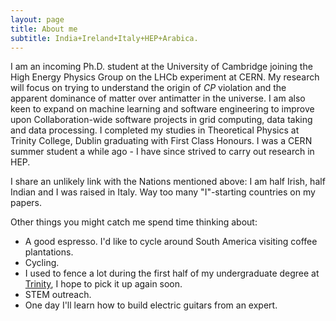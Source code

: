 ```yaml
---
layout: page
title: About me
subtitle: India+Ireland+Italy+HEP+Arabica. 
---
```


I am an incoming Ph.D. student at the University of Cambridge joining the High Energy Physics Group on the LHCb experiment at CERN. My research will focus on trying to understand the origin of *CP* violation and the apparent dominance of matter over antimatter in the universe. I am also keen to expand on machine learning and software engineering to improve upon Collaboration-wide software projects in grid computing, data taking and data processing. I completed my studies in Theoretical Physics at Trinity College, Dublin graduating with First Class Honours. I was a CERN summer student a while ago - I have since strived to carry out research in HEP.

I share an unlikely link with the Nations mentioned above: I am half Irish, half Indian and I was raised in Italy. Way too many "I"-starting countries on my papers. 

Other things you might catch me spend time thinking about:

- A good espresso. I'd like to cycle around South America visiting coffee plantations.
- Cycling. 
- I used to fence a lot during the first half of my undergraduate degree at [Trinity](https://dufencing.wordpress.com), I hope to pick it up again soon.
- STEM outreach.
- One day I'll learn how to build electric guitars from an expert.


